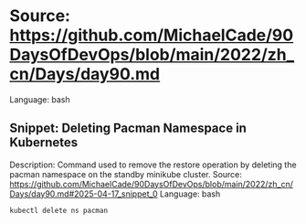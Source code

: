 # Source: https://github.com/MichaelCade/90DaysOfDevOps/blob/main/2022/zh_cn/Days/day90.md
Language: bash

## Snippet: Deleting Pacman Namespace in Kubernetes
Description: Command used to remove the restore operation by deleting the pacman namespace on the standby minikube cluster.
Source: https://github.com/MichaelCade/90DaysOfDevOps/blob/main/2022/zh_cn/Days/day90.md#2025-04-17_snippet_0
Language: bash

```bash
kubectl delete ns pacman
```